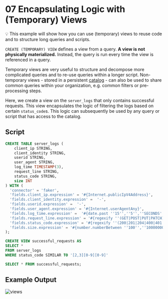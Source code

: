 # 07 Encapsulating Logic with (Temporary) Views

:bulb: This example will show how you can use (temporary) views to reuse code and to structure long queries and scripts. 

`CREATE (TEMPORARY) VIEW` defines a view from a query. 
**A view is not physically materialized.** 
Instead, the query is run every time the view is referenced in a query.

Temporary views are very useful to structure and decompose more complicated queries and to re-use queries within a longer script.
Non-temporary views - stored in a persistent [catalog](https://ci.apache.org/projects/flink/flink-docs-stable/dev/table/catalogs.html) - can also be used to share common queries within your organization, e.g. common filters or pre-processing steps.  

Here, we create a view on the `server_logs` that only contains successful requests. 
This view encapsulates the logic of filtering the logs based on certain `status_code`s. 
This logic can subsequently be used by any query or script that has access to the catalog.   

## Script

```sql
CREATE TABLE server_logs ( 
    client_ip STRING,
    client_identity STRING, 
    userid STRING, 
    user_agent STRING,
    log_time TIMESTAMP(3),
    request_line STRING, 
    status_code STRING, 
    size INT
) WITH (
  'connector' = 'faker', 
  'fields.client_ip.expression' = '#{Internet.publicIpV4Address}',
  'fields.client_identity.expression' =  '-',
  'fields.userid.expression' =  '-',
  'fields.user_agent.expression' = '#{Internet.userAgentAny}',
  'fields.log_time.expression' =  '#{date.past ''15'',''5'',''SECONDS''}',
  'fields.request_line.expression' = '#{regexify ''(GET|POST|PUT|PATCH){1}''} #{regexify ''(/search\.html|/login\.html|/prod\.html|cart\.html|/order\.html){1}''} #{regexify ''(HTTP/1\.1|HTTP/2|/HTTP/1\.0){1}''}',
  'fields.status_code.expression' = '#{regexify ''(200|201|204|400|401|403|301){1}''}',
  'fields.size.expression' = '#{number.numberBetween ''100'',''10000000''}'
);

CREATE VIEW successful_requests AS 
SELECT * 
FROM server_logs
WHERE status_code SIMILAR TO '[2,3][0-9][0-9]'

SELECT * FROM successful_requests;
```

## Example Output

![views](https://user-images.githubusercontent.com/11538663/102009292-c5250c80-3d36-11eb-85b3-05b8faf8df5a.gif)

